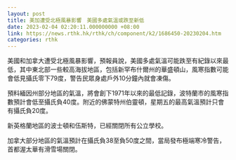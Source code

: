 ```yaml
---
layout: post
title: 美加遭受北極風暴影響　美國多處氣溫或跌至新低
date: 2023-02-04 02:20:11.000000000 +08:00
link: https://news.rthk.hk/rthk/ch/component/k2/1686450-20230204.htm
categories: rthk
---
```


美國和加拿大遭受北極風暴影響，預報員說，美國多處氣溫可能跌至有紀錄以來最低，其中東北部一些較高海拔地區，包括新罕布什爾州的華盛頓山，風寒指數可能會低見攝氏零下79度，警告民眾身處戶外10分鐘內就會凍傷。

預料緬因州部分地區的氣溫，將會創下1971年以來的最低記錄，波特蘭市的風寒指數預計會低至攝氏負40度。附近的佛蒙特州伯靈頓，星期五的最高氣溫預計只會有攝氏負20度。

新英格蘭地區的波士頓和伍斯特，已經關閉所有公立學校。

加拿大部分地區的氣溫預計在攝氏負38至負50度之間，當局發布極端寒冷警告，首都渥太華有滑雪場關閉。

